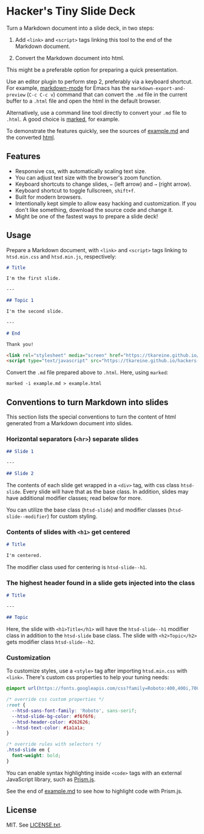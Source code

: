 # Hacker's Tiny Slide Deck

Turn a Markdown document into a slide deck, in two steps:

1. Add `<link>` and `<script>` tags linking this tool to the end of the
   Markdown document.

2. Convert the Markdown document into html.

This might be a preferable option for preparing a quick presentation.

Use an editor plugin to perform step 2, preferably via a keyboard
shortcut. For example, [markdown-mode] for Emacs has the
`markdown-export-and-preview` (`C-c C-c v`) command that can convert the
`.md` file in the current buffer to a `.html` file and open the html in
the default browser.

Alternatively, use a command line tool directly to convert your `.md`
file to `.html`. A good choice is [marked], for example.

To demonstrate the features quickly, see the sources of [example.md] and
the converted [html][example.html].

## Features

* Responsive css, with automatically scaling text size.
* You can adjust text size with the browser's zoom function.
* Keyboard shortcuts to change slides, `←` (left arrow) and `→` (right
  arrow).
* Keyboard shortcut to toggle fullscreen, `shift+f`.
* Built for modern browsers.
* Intentionally kept simple to allow easy hacking and customization. If
  you don't like something, download the source code and change it.
* Might be one of the fastest ways to prepare a slide deck!

## Usage

Prepare a Markdown document, with `<link>` and `<script>` tags linking
to `htsd.min.css` and `htsd.min.js`, respectively:

``` markdown
# Title

I'm the first slide.

---

## Topic 1

I'm the second slide.

---

# End

Thank you!

<link rel="stylesheet" media="screen" href="https://tkareine.github.io/hackers-tiny-slide-deck/htsd.min.css" />
<script type="text/javascript" src="https://tkareine.github.io/hackers-tiny-slide-deck/htsd.min.js"></script>
```

Convert the `.md` file prepared above to `.html`. Here, using `marked`:

``` shell
marked -i example.md > example.html
```

## Conventions to turn Markdown into slides

This section lists the special conventions to turn the content of html
generated from a Markdown document into slides.

### Horizontal separators (`<hr>`) separate slides

``` markdown
## Slide 1

---

## Slide 2

```

The contents of each slide get wrapped in a `<div>` tag, with css class
`htsd-slide`. Every slide will have that as the base class. In addition,
slides may have additional modifier classes; read below for more.

You can utilize the base class (`htsd-slide`) and modifier classes
(`htsd-slide--modifier`) for custom styling.

### Contents of slides with `<h1>` get centered

``` markdown
# Title

I'm centered.
```

The modifier class used for centering is `htsd-slide--h1`.

### The highest header found in a slide gets injected into the class

``` markdown
# Title

---

## Topic
```

Here, the slide with `<h1>Title</h1>` will have the `htsd-slide--h1`
modifier class in addition to the `htsd-slide` base class. The slide
with `<h2>Topic</h2>` gets modifier class `htsd-slide--h2`.

### Customization

To customize styles, use a `<style>` tag after importing `htsd.min.css`
with `<link>`. There's custom css properties to help your tuning needs:

``` css
@import url(https://fonts.googleapis.com/css?family=Roboto:400,400i,700);

/* override css custom properties */
:root {
  --htsd-sans-font-family: 'Roboto', sans-serif;
  --htsd-slide-bg-color: #f6f6f6;
  --htsd-header-color: #262626;
  --htsd-text-color: #1a1a1a;
}

/* override rules with selectors */
.htsd-slide em {
  font-weight: bold;
}
```

You can enable syntax highlighting inside `<code>` tags with an external
JavaScript library, such as [Prism.js].

See the end of [example.md] to see how to highlight code with Prism.js.

## License

MIT. See [LICENSE.txt].

[LICENSE.txt]: https://raw.githubusercontent.com/tkareine/hackers-tiny-slide-deck/master/LICENSE.txt
[Prism.js]: https://prismjs.com/
[example.md]: https://raw.githubusercontent.com/tkareine/hackers-tiny-slide-deck/master/example.md
[example.html]: https://tkareine.github.io/hackers-tiny-slide-deck/example.html
[markdown-mode]: https://jblevins.org/projects/markdown-mode/
[marked]: https://github.com/markedjs/marked
